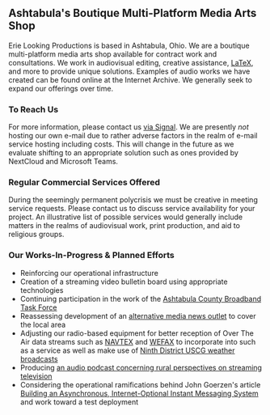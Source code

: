 ## Ashtabula's Boutique Multi-Platform Media Arts Shop

Erie Looking Productions is based in Ashtabula, Ohio.  We are a boutique multi-platform media arts shop available for contract work and consultations.  We work in audiovisual editing, creative assistance, [LaTeX](https://simple.wikipedia.org/wiki/LaTeX), and more to provide unique solutions. Examples of audio works we have created can be found online at the Internet Archive.  We generally seek to expand our offerings over time.

### To Reach Us

For more information, please contact us [via Signal](https://signal.me/#eu/y_Uhscjs0De-nEmLgVtbpjSO6uI60sns7LHTpJkrUvAdnEzDVuRGIqdVd1nLMBpI).  We are presently *not* hosting our own e-mail due to rather adverse factors in the realm of e-mail service hosting including costs.  This will change in the future as we evaluate shifting to an appropriate solution such as ones provided by NextCloud and Microsoft Teams.

### Regular Commercial Services Offered

During the seemingly permanent polycrisis we must be creative in meeting service requests.  Please contact us to discuss service availability for your project.  An illustrative list of possible services would generally include matters in the realms of audiovisual work, print production, and aid to religious groups.

### Our Works-In-Progress & Planned Efforts

* Reinforcing our operational infrastructure 
* Creation of a streaming video bulletin board using appropriate technologies
* Continuing participation in the work of the [Ashtabula County Broadband Task Force ](https://www.ashtabulacounty.us/767/Broadband-Taskforce) 
* Reassessing development of an [alternative media news outlet](https://en.wikipedia.org/w/index.php?title=Alternative_media&oldid=1186201779) to cover the local area
* Adjusting our radio-based equipment for better reception of Over The Air data streams such as [NAVTEX](https://en.wikipedia.org/wiki/NAVTEX) and [WEFAX](https://en.wikipedia.org/wiki/Radiofax#Weatherfax) to incorporate into such as a service as well as make use of [Ninth District USCG weather broadcasts](https://www.weather.gov/marine/uscg_broadcasts)
* Producing [an audio podcast concerning rural perspectives on streaming television](https://69admins.com/)
* Considering the operational ramifications behind John Goerzen's article [Building an Asynchronous, Internet-Optional Instant Messaging System](https://www.complete.org/building-an-asynchronous-internet-optional-instant-messaging-system/) and work toward a test deployment
